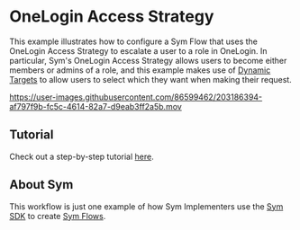 # OneLogin Access Strategy

This example illustrates how to configure a Sym Flow that uses the OneLogin Access Strategy to escalate a user to a role
in OneLogin. In particular, Sym's OneLogin Access Strategy allows users to become either members or admins of a role,
and this example makes use of [Dynamic Targets](https://docs.symops.com/docs/dynamic-target-settings) to allow users
to select which they want when making their request.

https://user-images.githubusercontent.com/86599462/203186394-af797f9b-fc5c-4614-82a7-d9eab3ff2a5b.mov

## Tutorial

Check out a step-by-step tutorial [here](https://docs.symops.com/docs/onelogin).

## About Sym

This workflow is just one example of how Sym Implementers use the [Sym SDK](https://docs.symops.com/docs) to create
[Sym Flows](https://docs.symops.com/docs/sym-access-flows).
